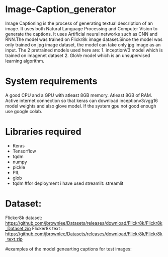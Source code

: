 # Image-Caption_generator
Image Captioning is the process of generating textual description of an image. It uses both Natural Language Processing and Computer Vision to generate the captions. It uses Artificial neural networks such as CNN and RNN.The model was trained on Flickr8k image dataset.Since the model was only trained on jpg image dataset, the model can take only jpg image as an input.
The 2 pretrained models used here are:
            1. inceptionV3 model which is trained on imagenet dataset
            2. GloVe model which is an unsupervised learning algorithm. 
            
 
 # System requirements
 A good CPU and a GPU with atleast 8GB memory.
 Atleast 8GB of RAM.
 Active internet connection so that keras can download inceptionv3/vgg16 model weights and also glove model.
 If the system gpu not good enough use google colab.
 
# Libraries required
* Keras 
* Tensorflow 
* tqdm
* numpy
* pickle
* PIL
* glob
* tqdm
 #for deployment i have used streamlit:
 streamlit
 
 # Dataset:
 Flicker8k dataset: https://github.com/jbrownlee/Datasets/releases/download/Flickr8k/Flickr8k_Dataset.zip
 Flicker8k text : https://github.com/jbrownlee/Datasets/releases/download/Flickr8k/Flickr8k_text.zip
 
 #examples of the model genearting captions for test images:
 
 
 

